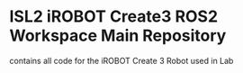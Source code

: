 # ISL2 iROBOT Create3 ROS2 Workspace Main Repository 
contains all code for the iROBOT Create 3 Robot used in Lab
